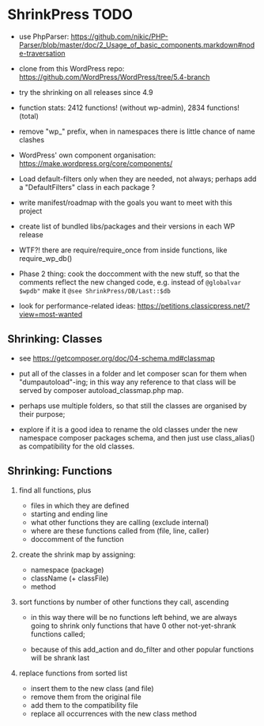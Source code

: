 # ShrinkPress TODO

* use PhpParser: https://github.com/nikic/PHP-Parser/blob/master/doc/2_Usage_of_basic_components.markdown#node-traversation

* clone from this WordPress repo: https://github.com/WordPress/WordPress/tree/5.4-branch

* try the shrinking on all releases since 4.9

* function stats: 2412 functions! (without wp-admin), 2834 functions! (total)

* remove "wp_" prefix, when in namespaces there is little chance of name clashes

* WordPress' own component organisation: https://make.wordpress.org/core/components/

* Load default-filters only when they are needed, not always; perhaps add a "DefaultFilters" class in each package ?

* write manifest/roadmap with the goals you want to meet with this project

* create list of bundled libs/packages and their versions in each WP release

* WTF?! there are require/require_once from inside functions, like require_wp_db()

* Phase 2 thing: cook the doccomment with the new stuff, so that the comments reflect the new changed code, e.g. instead of `@globalvar $wpdb"` make it `@see ShrinkPress/DB/Last::$db`

* look for performance-related ideas: https://petitions.classicpress.net/?view=most-wanted

## Shrinking: Classes

- see https://getcomposer.org/doc/04-schema.md#classmap

- put all of the classes in a folder and let composer scan for them when "dumpautoload"-ing; in this way any reference to that class will be served by composer autoload_classmap.php map.

- perhaps use multiple folders, so that still the classes are organised by their purpose;

- explore if it is a good idea to rename the old classes under the new namespace composer packages schema, and then just use class_alias() as compatibility for the old classes.

## Shrinking: Functions  

1. find all functions, plus

	+ files in which they are defined
	+ starting and ending line
	+ what other functions they are calling (exclude internal)
	+ where are these functions called from (file, line, caller)
	+ doccomment of the function

2. create the shrink map by assigning:

	* namespace (package)
	* className (+ classFile)
	* method

3. sort functions by number of other functions they call, ascending

	- in this way there will be no functions left behind, we are
	always going to shrink only functions that have 0 other
	not-yet-shrank functions called;

	- because of this add_action and do_filter and other popular
	functions will be shrank last

4. replace functions from sorted list

	- insert them to the new class (and file)
	- remove them from the original file
	- add them to the compatibility file
	- replace all occurrences with the new class method
